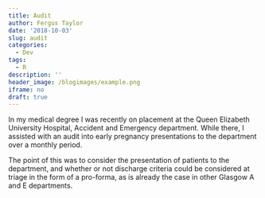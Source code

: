 ```yaml
---
title: Audit
author: Fergus Taylor
date: '2018-10-03'
slug: audit
categories:
  - Dev
tags:
  - R
description: ''
header_image: /blogimages/example.png
iframe: no
draft: true
---
```


In my medical degree I was recently on placement at the Queen Elizabeth University Hospital, Accident and Emergency department.
While there, I assisted with an audit into early pregnancy presentations to the department over a monthly period.

The point of this was to consider the presentation of patients to the department, and whether or not discharge criteria could be considered at triage in the form of a pro-forma, as is already the case in other Glasgow A and E departments.
